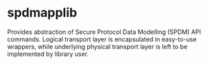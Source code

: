 # spdmapplib

Provides abstraction of Secure Protocol Data Modelling (SPDM) API commands.
Logical transport layer is encapsulated in easy-to-use wrappers,
while underlying physical transport layer is left to be implemented by
library user.

